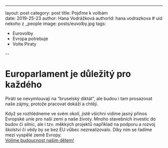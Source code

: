---
layout: post
category: post
title: Pojďme k volbám   
date: 2019-25-23
author: Hana Vodrážková
authorId: hana.vodrazkova    # uid nekoho z _people
image: posts/euvolby.jpg
tags:
  - Eurovolby
  - Evropa potrebuje
  - Volte Piraty
   
  --

# Europarlament je důležitý pro každého  


Piráti se nevymlouvají na “bruselský diktát", ale budou i tam prosazovat naše zájmy, protože pracovat dokáží a chtějí.

Když se rozhlédneme ve svém okolí, jistě všichni vidíme jasný přínos Evropské unie pro naši zemi a naše životy. Mnoho stavebních investic do budov či silnic, ale i tzv. měkkých projektů například na podporu a rozvoj školství či vědy by se bez EU vůbec nezrealizovalo. Díky nim se řadíme mezi vyspělé země Evropy.  
[Volíme budoucnost našim dětem!](https://www.facebook.com/europeanparliament/videos/416115432521831/)
